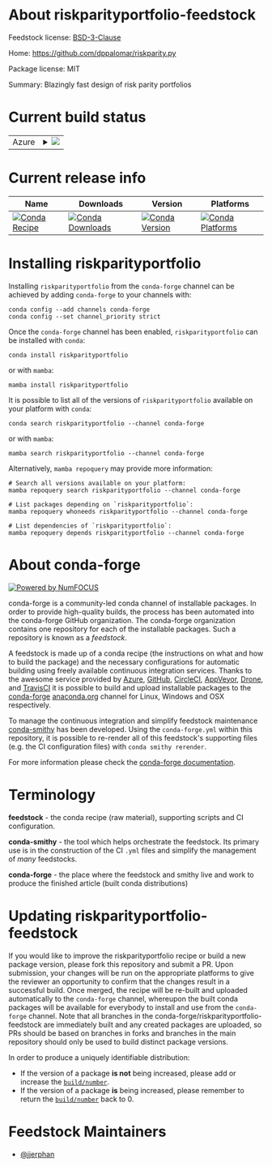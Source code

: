 About riskparityportfolio-feedstock
===================================

Feedstock license: [BSD-3-Clause](https://github.com/conda-forge/riskparityportfolio-feedstock/blob/main/LICENSE.txt)

Home: https://github.com/dppalomar/riskparity.py

Package license: MIT

Summary: Blazingly fast design of risk parity portfolios

Current build status
====================


<table>
    
  <tr>
    <td>Azure</td>
    <td>
      <details>
        <summary>
          <a href="https://dev.azure.com/conda-forge/feedstock-builds/_build/latest?definitionId=21746&branchName=main">
            <img src="https://dev.azure.com/conda-forge/feedstock-builds/_apis/build/status/riskparityportfolio-feedstock?branchName=main">
          </a>
        </summary>
        <table>
          <thead><tr><th>Variant</th><th>Status</th></tr></thead>
          <tbody><tr>
              <td>linux_64_numpy1.22python3.10.____cpython</td>
              <td>
                <a href="https://dev.azure.com/conda-forge/feedstock-builds/_build/latest?definitionId=21746&branchName=main">
                  <img src="https://dev.azure.com/conda-forge/feedstock-builds/_apis/build/status/riskparityportfolio-feedstock?branchName=main&jobName=linux&configuration=linux%20linux_64_numpy1.22python3.10.____cpython" alt="variant">
                </a>
              </td>
            </tr><tr>
              <td>linux_64_numpy1.22python3.8.____cpython</td>
              <td>
                <a href="https://dev.azure.com/conda-forge/feedstock-builds/_build/latest?definitionId=21746&branchName=main">
                  <img src="https://dev.azure.com/conda-forge/feedstock-builds/_apis/build/status/riskparityportfolio-feedstock?branchName=main&jobName=linux&configuration=linux%20linux_64_numpy1.22python3.8.____cpython" alt="variant">
                </a>
              </td>
            </tr><tr>
              <td>linux_64_numpy1.22python3.9.____cpython</td>
              <td>
                <a href="https://dev.azure.com/conda-forge/feedstock-builds/_build/latest?definitionId=21746&branchName=main">
                  <img src="https://dev.azure.com/conda-forge/feedstock-builds/_apis/build/status/riskparityportfolio-feedstock?branchName=main&jobName=linux&configuration=linux%20linux_64_numpy1.22python3.9.____cpython" alt="variant">
                </a>
              </td>
            </tr><tr>
              <td>linux_64_numpy1.23python3.11.____cpython</td>
              <td>
                <a href="https://dev.azure.com/conda-forge/feedstock-builds/_build/latest?definitionId=21746&branchName=main">
                  <img src="https://dev.azure.com/conda-forge/feedstock-builds/_apis/build/status/riskparityportfolio-feedstock?branchName=main&jobName=linux&configuration=linux%20linux_64_numpy1.23python3.11.____cpython" alt="variant">
                </a>
              </td>
            </tr><tr>
              <td>osx_64_numpy1.22python3.10.____cpython</td>
              <td>
                <a href="https://dev.azure.com/conda-forge/feedstock-builds/_build/latest?definitionId=21746&branchName=main">
                  <img src="https://dev.azure.com/conda-forge/feedstock-builds/_apis/build/status/riskparityportfolio-feedstock?branchName=main&jobName=osx&configuration=osx%20osx_64_numpy1.22python3.10.____cpython" alt="variant">
                </a>
              </td>
            </tr><tr>
              <td>osx_64_numpy1.22python3.8.____cpython</td>
              <td>
                <a href="https://dev.azure.com/conda-forge/feedstock-builds/_build/latest?definitionId=21746&branchName=main">
                  <img src="https://dev.azure.com/conda-forge/feedstock-builds/_apis/build/status/riskparityportfolio-feedstock?branchName=main&jobName=osx&configuration=osx%20osx_64_numpy1.22python3.8.____cpython" alt="variant">
                </a>
              </td>
            </tr><tr>
              <td>osx_64_numpy1.22python3.9.____cpython</td>
              <td>
                <a href="https://dev.azure.com/conda-forge/feedstock-builds/_build/latest?definitionId=21746&branchName=main">
                  <img src="https://dev.azure.com/conda-forge/feedstock-builds/_apis/build/status/riskparityportfolio-feedstock?branchName=main&jobName=osx&configuration=osx%20osx_64_numpy1.22python3.9.____cpython" alt="variant">
                </a>
              </td>
            </tr><tr>
              <td>osx_64_numpy1.23python3.11.____cpython</td>
              <td>
                <a href="https://dev.azure.com/conda-forge/feedstock-builds/_build/latest?definitionId=21746&branchName=main">
                  <img src="https://dev.azure.com/conda-forge/feedstock-builds/_apis/build/status/riskparityportfolio-feedstock?branchName=main&jobName=osx&configuration=osx%20osx_64_numpy1.23python3.11.____cpython" alt="variant">
                </a>
              </td>
            </tr>
          </tbody>
        </table>
      </details>
    </td>
  </tr>
</table>

Current release info
====================

| Name | Downloads | Version | Platforms |
| --- | --- | --- | --- |
| [![Conda Recipe](https://img.shields.io/badge/recipe-riskparityportfolio-green.svg)](https://anaconda.org/conda-forge/riskparityportfolio) | [![Conda Downloads](https://img.shields.io/conda/dn/conda-forge/riskparityportfolio.svg)](https://anaconda.org/conda-forge/riskparityportfolio) | [![Conda Version](https://img.shields.io/conda/vn/conda-forge/riskparityportfolio.svg)](https://anaconda.org/conda-forge/riskparityportfolio) | [![Conda Platforms](https://img.shields.io/conda/pn/conda-forge/riskparityportfolio.svg)](https://anaconda.org/conda-forge/riskparityportfolio) |

Installing riskparityportfolio
==============================

Installing `riskparityportfolio` from the `conda-forge` channel can be achieved by adding `conda-forge` to your channels with:

```
conda config --add channels conda-forge
conda config --set channel_priority strict
```

Once the `conda-forge` channel has been enabled, `riskparityportfolio` can be installed with `conda`:

```
conda install riskparityportfolio
```

or with `mamba`:

```
mamba install riskparityportfolio
```

It is possible to list all of the versions of `riskparityportfolio` available on your platform with `conda`:

```
conda search riskparityportfolio --channel conda-forge
```

or with `mamba`:

```
mamba search riskparityportfolio --channel conda-forge
```

Alternatively, `mamba repoquery` may provide more information:

```
# Search all versions available on your platform:
mamba repoquery search riskparityportfolio --channel conda-forge

# List packages depending on `riskparityportfolio`:
mamba repoquery whoneeds riskparityportfolio --channel conda-forge

# List dependencies of `riskparityportfolio`:
mamba repoquery depends riskparityportfolio --channel conda-forge
```


About conda-forge
=================

[![Powered by
NumFOCUS](https://img.shields.io/badge/powered%20by-NumFOCUS-orange.svg?style=flat&colorA=E1523D&colorB=007D8A)](https://numfocus.org)

conda-forge is a community-led conda channel of installable packages.
In order to provide high-quality builds, the process has been automated into the
conda-forge GitHub organization. The conda-forge organization contains one repository
for each of the installable packages. Such a repository is known as a *feedstock*.

A feedstock is made up of a conda recipe (the instructions on what and how to build
the package) and the necessary configurations for automatic building using freely
available continuous integration services. Thanks to the awesome service provided by
[Azure](https://azure.microsoft.com/en-us/services/devops/), [GitHub](https://github.com/),
[CircleCI](https://circleci.com/), [AppVeyor](https://www.appveyor.com/),
[Drone](https://cloud.drone.io/welcome), and [TravisCI](https://travis-ci.com/)
it is possible to build and upload installable packages to the
[conda-forge](https://anaconda.org/conda-forge) [anaconda.org](https://anaconda.org/)
channel for Linux, Windows and OSX respectively.

To manage the continuous integration and simplify feedstock maintenance
[conda-smithy](https://github.com/conda-forge/conda-smithy) has been developed.
Using the ``conda-forge.yml`` within this repository, it is possible to re-render all of
this feedstock's supporting files (e.g. the CI configuration files) with ``conda smithy rerender``.

For more information please check the [conda-forge documentation](https://conda-forge.org/docs/).

Terminology
===========

**feedstock** - the conda recipe (raw material), supporting scripts and CI configuration.

**conda-smithy** - the tool which helps orchestrate the feedstock.
                   Its primary use is in the construction of the CI ``.yml`` files
                   and simplify the management of *many* feedstocks.

**conda-forge** - the place where the feedstock and smithy live and work to
                  produce the finished article (built conda distributions)


Updating riskparityportfolio-feedstock
======================================

If you would like to improve the riskparityportfolio recipe or build a new
package version, please fork this repository and submit a PR. Upon submission,
your changes will be run on the appropriate platforms to give the reviewer an
opportunity to confirm that the changes result in a successful build. Once
merged, the recipe will be re-built and uploaded automatically to the
`conda-forge` channel, whereupon the built conda packages will be available for
everybody to install and use from the `conda-forge` channel.
Note that all branches in the conda-forge/riskparityportfolio-feedstock are
immediately built and any created packages are uploaded, so PRs should be based
on branches in forks and branches in the main repository should only be used to
build distinct package versions.

In order to produce a uniquely identifiable distribution:
 * If the version of a package **is not** being increased, please add or increase
   the [``build/number``](https://docs.conda.io/projects/conda-build/en/latest/resources/define-metadata.html#build-number-and-string).
 * If the version of a package **is** being increased, please remember to return
   the [``build/number``](https://docs.conda.io/projects/conda-build/en/latest/resources/define-metadata.html#build-number-and-string)
   back to 0.

Feedstock Maintainers
=====================

* [@jjerphan](https://github.com/jjerphan/)

